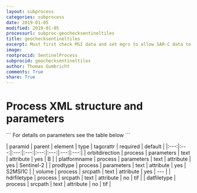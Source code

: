 ```yaml
---
layout: subprocess
categories: subprocess
date: 2019-01-05
modified: 2019-01-05
processurl: subproc-geochecksentineltiles
title: geochecksentineltiles
excerpt: Must first check MSI data and set mgrs to allow SAR-C data to be organized
image: 
rootprocid: SentinelProcess
subprocid: geochecksentineltiles
author: Thomas Gumbricht
comments: True
share: True
---
```


<h1 class='foot-description'>Process XML structure and parameters</h1>
```
For details on parameters see the table below
<?xml version="1.0" ?>
<process>
  <!--Generated from python-->
  <userproj plotid="yourplotid" projectid="yourprojectid" siteid="yoursiteid" system="systemid" tractid="yourtractid" userid="youruserid"/>
  <period endday="DD" endmonth="MM" endyear="YYYY" seasonendday="DD" seasonendmonth="MM" seasonstartday="DD" seasonstartmonth="MM" startday="DD" startmonth="MM" startyear="YYYY" timestep="timestep"/>
  <parameters orbitdirection="txtstring" platformname="txtstring" prodtype="txtstring"/>
  <srcpath datfiletype="txtstring" hdrfiletype="txtstring" volume="txtstring"/>
</process>
```

| paramid | parent | element | type | tagorattr | required | default |
|:---:|:---:|:---:|:---:|:---:|:---:|:---:|:---:|
| orbitdirection | process | parameters | text | attribute | yes | B |
| platformname | process | parameters | text | attribute | yes | Sentinel-2 |
| prodtype | process | parameters | text | attribute | yes | S2MSI1C |
| volume | process | srcpath | text | attribute | yes | --- |
| hdrfiletype | process | srcpath | text | attribute | no | tif |
| datfiletype | process | srcpath | text | attribute | no | tif |
